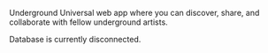 Underground Universal web app where you can discover, share, and collaborate with fellow underground artists.

Database is currently disconnected.
